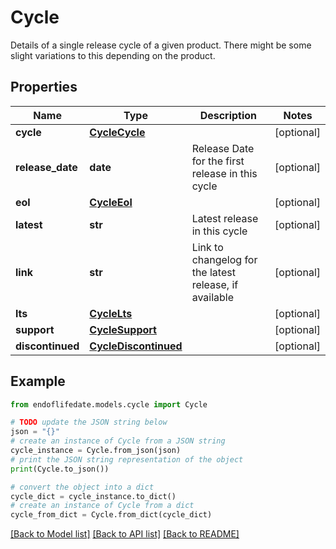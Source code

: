 # Cycle

Details of a single release cycle of a given product. There might be some slight variations to this depending on the product.

## Properties

Name | Type | Description | Notes
------------ | ------------- | ------------- | -------------
**cycle** | [**CycleCycle**](CycleCycle.md) |  | [optional] 
**release_date** | **date** | Release Date for the first release in this cycle | [optional] 
**eol** | [**CycleEol**](CycleEol.md) |  | [optional] 
**latest** | **str** | Latest release in this cycle | [optional] 
**link** | **str** | Link to changelog for the latest release, if available | [optional] 
**lts** | [**CycleLts**](CycleLts.md) |  | [optional] 
**support** | [**CycleSupport**](CycleSupport.md) |  | [optional] 
**discontinued** | [**CycleDiscontinued**](CycleDiscontinued.md) |  | [optional] 

## Example

```python
from endoflifedate.models.cycle import Cycle

# TODO update the JSON string below
json = "{}"
# create an instance of Cycle from a JSON string
cycle_instance = Cycle.from_json(json)
# print the JSON string representation of the object
print(Cycle.to_json())

# convert the object into a dict
cycle_dict = cycle_instance.to_dict()
# create an instance of Cycle from a dict
cycle_from_dict = Cycle.from_dict(cycle_dict)
```
[[Back to Model list]](../README.md#documentation-for-models) [[Back to API list]](../README.md#documentation-for-api-endpoints) [[Back to README]](../README.md)


